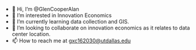 - 👋 Hi, I’m @GlenCooperAlan
- 👀 I’m interested in Innovation Economics
- 🌱 I’m currently learning data collection and GIS.
- 💞️ I’m looking to collaborate on innovation economics as it relates to data center location.
- 📫 How to reach me at gxc162030@utdallas.edu

<!---
GlenCooperAlan/GlenCooperAlan is a ✨ special ✨ repository because its `README.md` (this file) appears on your GitHub profile.
You can click the Preview link to take a look at your changes.
--->
